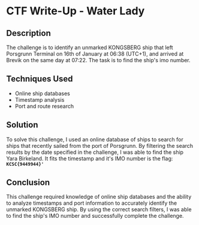# CTF Write-Up - Water Lady

## Description

The challenge is to identify an unmarked KONGSBERG ship that left Porsgrunn Terminal on 16th of January at 06:38 (UTC+1), and arrived at Brevik on the same day at 07:22. The task is to find the ship's imo number.

## Techniques Used

- Online ship databases
- Timestamp analysis
- Port and route research

## Solution

To solve this challenge, I used an online database of ships to search for ships that recently sailed from the port of Porsgrunn. By filtering the search results by the date specified in the challenge, I was able to find the ship Yara Birkeland. It fits the timestamp and it's IMO number is the flag: **`KCSC{9449944}'`**

## Conclusion

This challenge required knowledge of online ship databases and the ability to analyze timestamps and port information to accurately identify the unmarked KONGSBERG ship. By using the correct search filters, I was able to find the ship's IMO number and successfully complete the challenge.
